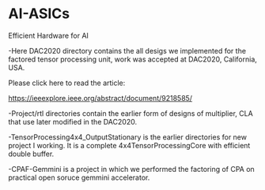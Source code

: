 # AI-ASICs
Efficient Hardware for AI


-Here DAC2020 directory contains the all desigs we implemented for the factored tensor processing unit, work was accepted at DAC2020, California, USA.

Please click here to read the article:

https://ieeexplore.ieee.org/abstract/document/9218585/

-Project/rtl directories contain the earlier form of designs of multiplier, CLA that use later modified in the DAC2020. 

-TensorProcessing4x4_OutputStationary is the earlier directories for new project I working. It is a complete 4x4TensorProcessingCore with efficient double buffer.

-CPAF-Gemmini is a project in which we performed the factoring of CPA on practical open soruce gemmini accelerator. 
